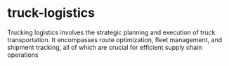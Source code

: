 # truck-logistics
Trucking logistics involves the strategic planning and execution of truck transportation. It encompasses route optimization, fleet management, and shipment tracking, all of which are crucial for efficient supply chain operations

